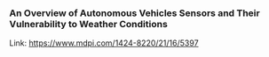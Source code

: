 ### An Overview of Autonomous Vehicles Sensors and Their Vulnerability to Weather Conditions
Link: https://www.mdpi.com/1424-8220/21/16/5397
